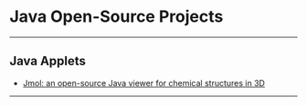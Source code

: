 # Java Open-Source Projects

---

## Java Applets

- [Jmol: an open-source Java viewer for chemical structures in 3D](https://jmol.sourceforge.net/)

---
